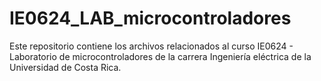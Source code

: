 # IE0624_LAB_microcontroladores
Este repositorio contiene los archivos relacionados al curso IE0624 - Laboratorio de microcontroladores de la carrera Ingeniería eléctrica de la Universidad de Costa Rica.
